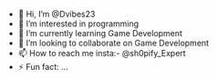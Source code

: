 - 👋 Hi, I’m @Dvibes23
- 👀 I’m interested in programming
- 🌱 I’m currently learning Game Development
- 💞️ I’m looking to collaborate on Game Development
- 📫 How to reach me insta:- @sh0pify_Expert
- ⚡ Fun fact: ...
<!---
Dvibes23/Dvibes23 is a ✨ special ✨ repository because its `README.md` (this file) appears on your GitHub profile.
You can click the Preview link to take a look at your changes.
--->
